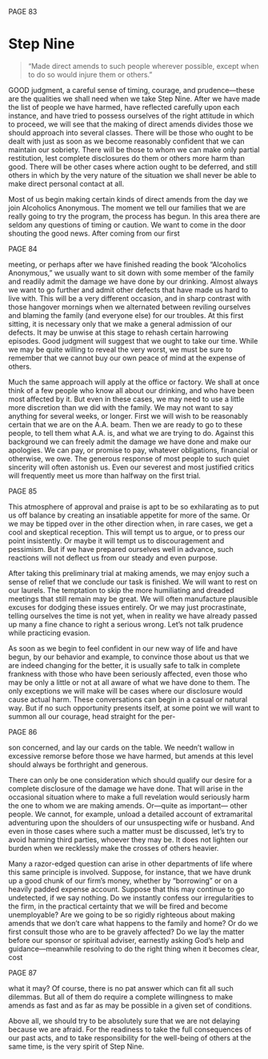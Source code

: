 PAGE 83

Step Nine
====================
> “Made direct amends to such people wherever possible, except when to do so would injure them or others.”

GOOD judgment, a careful sense of timing, courage, and prudence—these are the qualities we shall need when we take Step Nine.
  After we have made the list of people we have harmed, have reflected carefully upon each instance, and have tried to possess ourselves of the right attitude in which to proceed, we will see that the making of direct amends divides those we should approach into several classes. There will be those who ought to be dealt with just as soon as we become reasonably confident that we can maintain our sobriety. There will be those to whom we can make only partial restitution, lest complete disclosures do them or others more harm than good. There will be other cases where action ought to be deferred, and still others in which by the very nature of the situation we shall never be able to make direct personal contact at all.

  Most of us begin making certain kinds of direct amends from the day we join Alcoholics Anonymous. The moment we tell our families that we are really going to try the program, the process has begun. In this area there are seldom any questions of timing or caution. We want to come in the door shouting the good news. After coming from our first

PAGE 84

  meeting, or perhaps after we have finished reading the book “Alcoholics Anonymous,” we usually want to sit down with some member of the family and readily admit the damage we have done by our drinking. Almost always we want to go further and admit other defects that have made us hard to live with. This will be a very different occasion, and in sharp contrast with those hangover mornings when we alternated between reviling ourselves and blaming the family (and everyone else) for our troubles. At this first sitting, it is necessary only that we make a general admission of our defects. It may be unwise at this stage to rehash certain harrowing episodes. Good judgment will suggest that we ought to take our time. While we may be quite willing to reveal the very worst, we must be sure to remember that we cannot buy our own peace of mind at the expense of others.

  Much the same approach will apply at the office or factory. We shall at once think of a few people who know all about our drinking, and who have been most affected by it. But even in these cases, we may need to use a little more discretion than we did with the family. We may not want to say anything for several weeks, or longer. First we will wish to be reasonably certain that we are on the A.A. beam. Then we are ready to go to these people, to tell them what A.A. is, and what we are trying to do. Against this background we can freely admit the damage we have done and make our apologies. We can pay, or promise to pay, whatever obligations, financial or otherwise, we owe. The generous response of most people to such quiet sincerity will often astonish us. Even our severest and most justified critics will frequently meet us more than halfway on the first trial.

PAGE 85

  This atmosphere of approval and praise is apt to be so exhilarating as to put us off balance by creating an insatiable appetite for more of the same. Or we may be tipped over in the other direction when, in rare cases, we get a cool and skeptical reception. This will tempt us to argue, or to press our point insistently. Or maybe it will tempt us to discouragement and pessimism. But if we have prepared ourselves well in advance, such reactions will not deflect us from our steady and even purpose.

  After taking this preliminary trial at making amends, we may enjoy such a sense of relief that we conclude our task is finished. We will want to rest on our laurels. The temptation to skip the more humiliating and dreaded meetings that still remain may be great. We will often manufacture plausible excuses for dodging these issues entirely. Or we may just procrastinate, telling ourselves the time is not yet, when in reality we have already passed up many a fine chance to right a serious wrong. Let’s not talk prudence while practicing evasion.

  As soon as we begin to feel confident in our new way of life and have begun, by our behavior and example, to convince those about us that we are indeed changing for the better, it is usually safe to talk in complete frankness with those who have been seriously affected, even those who may be only a little or not at all aware of what we have done to them. The only exceptions we will make will be cases where our disclosure would cause actual harm. These conversations can begin in a casual or natural way. But if no such opportunity presents itself, at some point we will want to summon all our courage, head straight for the per-

PAGE 86

son concerned, and lay our cards on the table. We needn’t wallow in excessive remorse before those we have harmed, but amends at this level should always be forthright and generous.

  There can only be one consideration which should qualify our desire for a complete disclosure of the damage we have done. That will arise in the occasional situation where to make a full revelation would seriously harm the one to whom we are making amends. Or—quite as important— other people. We cannot, for example, unload a detailed account of extramarital adventuring upon the shoulders of our unsuspecting wife or husband. And even in those cases where such a matter must be discussed, let’s try to avoid harming third parties, whoever they may be. It does not lighten our burden when we recklessly make the crosses of others heavier.

  Many a razor-edged question can arise in other departments of life where this same principle is involved. Suppose, for instance, that we have drunk up a good chunk of our firm’s money, whether by “borrowing” or on a heavily padded expense account. Suppose that this may continue to go undetected, if we say nothing. Do we instantly confess our irregularities to the firm, in the practical certainty that we will be fired and become unemployable? Are we going to be so rigidly righteous about making amends that we don’t care what happens to the family and home? Or do we first consult those who are to be gravely affected? Do we lay the matter before our sponsor or spiritual adviser, earnestly asking God’s help and guidance—meanwhile resolving to do the right thing when it becomes clear, cost

PAGE 87

what it may? Of course, there is no pat answer which can fit all such dilemmas. But all of them do require a complete willingness to make amends as fast and as far as may be possible in a given set of conditions.

  Above all, we should try to be absolutely sure that we are not delaying because we are afraid. For the readiness to take the full consequences of our past acts, and to take responsibility for the well-being of others at the same time, is the very spirit of Step Nine.


